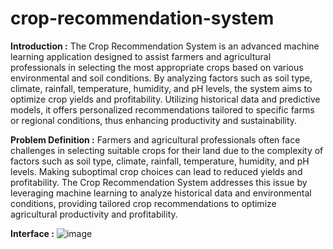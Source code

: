 # crop-recommendation-system
**Introduction :**
The Crop Recommendation System is an advanced machine learning application designed to assist farmers and agricultural professionals in selecting the most appropriate crops based on various environmental and soil conditions. By analyzing factors such as soil type, climate, rainfall, temperature, humidity, and pH levels, the system aims to optimize crop yields and profitability. Utilizing historical data and predictive models, it offers personalized recommendations tailored to specific farms or regional conditions, thus enhancing productivity and sustainability. 

**Problem Definition :**
Farmers and agricultural professionals often face challenges in selecting suitable crops for their land due to the complexity of factors such as soil type, climate, rainfall, temperature, humidity, and pH levels. Making suboptimal crop choices can lead to reduced yields and profitability. The Crop Recommendation System addresses this issue by leveraging machine learning to analyze historical data and environmental conditions, providing tailored crop recommendations to optimize agricultural productivity and profitability.

**Interface :**
![image](https://github.com/user-attachments/assets/d167bef7-7dab-4424-bc4e-a251bd49d4f5)
